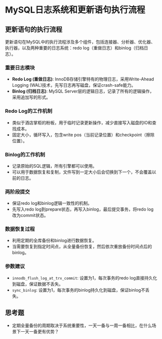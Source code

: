 # MySQL日志系统和更新语句执行流程

## 更新语句的执行流程

更新语句在MySQL中的执行流程涉及多个组件，包括连接器、分析器、优化器、执行器，以及两种重要的日志系统：redo log（重做日志）和binlog（归档日志）。

### 重要日志模块

- **Redo Log (重做日志)**: InnoDB存储引擎特有的物理日志，采用Write-Ahead Logging (WAL)技术，先写日志再写磁盘，保证crash-safe能力。
- **Binlog (归档日志)**: MySQL Server层的逻辑日志，记录了所有的逻辑操作，采用追加写的形式。

### Redo Log的工作机制

- 类似于酒店掌柜的粉板，用于临时记录更新操作，减少直接写入磁盘的IO和查找成本。
- 固定大小，循环写入，包含write pos（当前记录位置）和checkpoint（擦除位置）。

### Binlog的工作机制

- 记录原始的SQL逻辑，所有引擎都可以使用。
- 可以用于数据恢复和复制，文件写到一定大小后会切换到下一个，不会覆盖以前的日志。

### 两阶段提交

- 保证redo log和binlog逻辑一致性的机制。
- 先写入redo log到prepare状态，再写入binlog，最后提交事务，将redo log改为commit状态。

### 数据恢复过程

- 利用定期的全库备份和binlog进行数据恢复。
- 当需要恢复到指定时间点，从全量备份恢复，然后依次重放备份时间点后的binlog。

### 参数建议

- `innodb_flush_log_at_trx_commit`: 设置为1，每次事务的redo log直接持久化到磁盘，保证数据不丢失。
- `sync_binlog`: 设置为1，每次事务的binlog持久化到磁盘，保证binlog不丢失。

## 思考题

- 定期全量备份的周期取决于系统重要性，一天一备与一周一备相比，在什么场景下一天一备更有优势？
